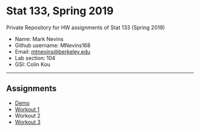 # Stat 133, Spring 2019

Private Repository for HW assignments of Stat 133 (Spring 2019)

- Name: Mark Nevins
- Github username: MNevins168
- Email: mtnevins@berkeley.edu
- Lab section: 104
- GSI: Colin Kou

-----

## Assignments

- [Demo](demo)
- [Workout 1](workout1)
- Workout 2
- [Workout 3](workout3/binomial)
